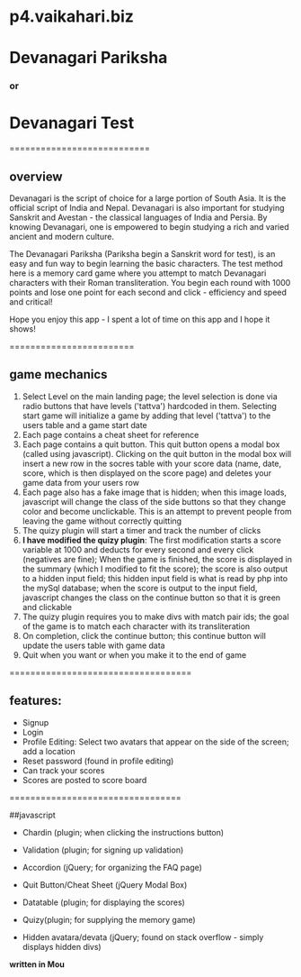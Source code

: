 p4.vaikahari.biz
================

# Devanagari Pariksha


### or


# Devanagari Test


===========================

## overview

Devanagari is the script of choice for a large portion of South Asia. It is the official script of India and Nepal. Devanagari is also important for studying Sanskrit and Avestan  - the classical languages of India and Persia. By knowing Devanagari, one is empowered to begin studying a rich and varied ancient and modern culture.

The Devanagari Pariksha (Pariksha begin a Sanskrit word for test), is an easy and fun way to begin learning the basic characters. The test method here is a memory card game where you attempt to match Devanagari characters with their Roman transliteration. You begin each round with 1000 points and lose one point for each second and click - efficiency and speed and critical!

Hope you enjoy this app - I spent a lot of time on this app and I hope it shows!

========================

## game mechanics

1. Select Level on the main landing page; the level selection is done via radio buttons that have levels ('tattva') hardcoded in them. Selecting start game will initialize a game by adding that level ('tattva') to the users table and a game start date
2. Each page contains a cheat sheet for reference
3. Each page contains a quit button. This quit button opens a modal box (called using javascript). Clicking on the quit button in the modal box will insert a new row in the socres table with your score data (name, date, score, which is then displayed on the score page) and deletes your game data from your users row
4. Each page also has a fake image that is hidden; when this image loads, javascript will change the class of the side buttons so that they change color and become unclickable. This is an attempt to prevent people from leaving the game without correctly quitting
5. The quizy plugin will start a timer and track the number of clicks
6. **I have modified the quizy plugin**: The first modification starts a score variable at 1000 and deducts for every second and every click (negatives are fine); When the game is finished, the score is displayed in the summary (which I modified to fit the score); the score is also output to a hidden input field; this hidden input field is what is read by php into the mySql database; when the score is output to the input field, javascript changes the class on the continue button so that it is green and clickable
7. The quizy plugin requires you to make divs with match pair ids; the goal of the game is to match each character with its transliteration
8. On completion, click the continue button; this continue button will update the users table with game data
9. Quit when you want or when you make it to the end of game

===================================


## features:  

* Signup
* Login
* Profile Editing: Select two avatars that appear on the side of the screen; add a location
* Reset password (found in profile editing)
* Can track your scores
* Scores are posted to score board

=================================

##javascript

* Chardin (plugin; when clicking the instructions button)

* Validation (plugin; for signing up validation)

* Accordion (jQuery; for organizing the FAQ page)

* Quit Button/Cheat Sheet (jQuery Modal Box)

* Datatable (plugin; for displaying the scores)

* Quizy(plugin; for supplying the memory game)
	
* Hidden avatara/devata (jQuery; found on stack overflow - simply displays hidden divs)


**written in Mou**
